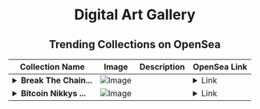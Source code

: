 <div align="center">

# Digital Art Gallery

## Trending Collections on OpenSea

| Collection Name                       | Image                                                                                     | Description                       | OpenSea Link                                                                                          |
|---------------------------------------|-------------------------------------------------------------------------------------------|-----------------------------------|--------------------------------------------------------------------------------------------------------|
| **<details><summary>Break The Chain...</summary>Break The Chains</details>** | ![Image](https://i.seadn.io/s/raw/files/4141d0d7a4c8d28687ba600a93b055ee.webp?w=500&auto=format?w=200&auto=format) |  | <details><summary>Link</summary>[Break The Chains](https://opensea.io/collection/break-the-chains-2)</details> |
| **<details><summary>Bitcoin Nikkys ...</summary>Bitcoin Nikkys Mcfly Citadel</details>** | ![Image](https://i.seadn.io/s/raw/files/d69cef4d61764288ed5e253922f6b823.png?w=500&auto=format?w=200&auto=format) |  | <details><summary>Link</summary>[Bitcoin Nikkys Mcfly Citadel](https://opensea.io/collection/bitcoin-nikkys-mcfly-citadel)</details> |

</div>